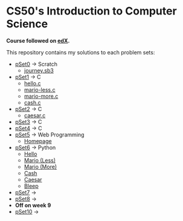 # CS50's Introduction to Computer Science

**Course followed on [edX](https://www.edx.org/course/cs50s-introduction-to-computer-science).**

This repository contains my solutions to each problem sets:

- [pSet0](./pSet0/) → Scratch
    - [journey.sb3](./pSet0/journey.sb3)
- [pSet1](./pSet1/) → C 
    - [hello.c](./pSet1/hello/)
    - [mario-less.c](./pSet1/mario/less/)
    - [mario-more.c](./pSet1/mario/more/)
    - [cash.c](./pSet1/cash/)
- [pSet2](./pSet2/) → C
    - [caesar.c](./pSet2/caesar.c)
- [pSet3](./pSet3/) → C
- [pSet4](./pSet4/) → C
- [pSet5](./pSet5/) → Web Programming
    - [Homepage](./pSet5/homepage/)
- [pSet6](./pSet6/) → Python
    - [Hello](./pSet6/hello/)
    - [Mario (Less)](./pSet6/mario/less/)
    - [Mario (More)](./pSet6/mario/more/)
    - [Cash](./pSet6/cash/)
    - [Caesar](./pSet6/caesar/)
    - [Bleep](./pSet6/bleep/)
- [pSet7](./pSet7/) → 
- [pSet8](./pSet8/) → 
- **Off on week 9**
- [pSet10](./pSet10/) → 